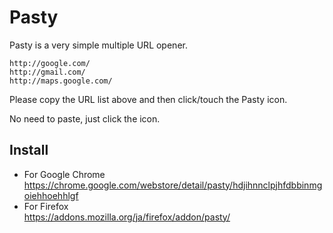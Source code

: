 Pasty
=====

Pasty is a very simple multiple URL opener.

```
http://google.com/
http://gmail.com/
http://maps.google.com/
```

Please copy the URL list above and then click/touch the Pasty icon.

No need to paste, just click the icon.

Install
-------

- For Google Chrome  
https://chrome.google.com/webstore/detail/pasty/hdjihnnclpjhfdbbinmgoiehhoehhlgf
- For Firefox  
https://addons.mozilla.org/ja/firefox/addon/pasty/
